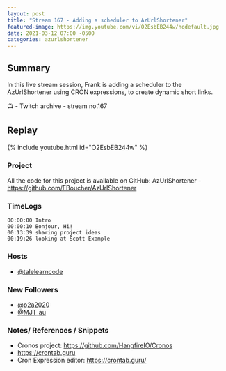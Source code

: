 ```yaml
---
layout: post
title: "Stream 167 - Adding a scheduler to AzUrlShortener"
featured-image: https://img.youtube.com/vi/O2EsbEB244w/hqdefault.jpg
date: 2021-03-12 07:00 -0500
categories: azurlshortener
---
```


## Summary

In this live stream session, Frank is adding a scheduler to the AzUrlShortener using CRON expressions, to create dynamic short links.

📺 - Twitch archive - stream no.167

## Replay

{% include youtube.html id="O2EsbEB244w" %}
<br/><!--more-->

### Project

All the code for this project is available on GitHub: AzUrlShortener - https://github.com/FBoucher/AzUrlShortener

### TimeLogs
    00:00:00 Intro
    00:00:10 Bonjour, Hi!
    00:13:39 sharing project ideas
    00:19:26 looking at Scott Example

### Hosts

- [@talelearncode](https://www.twitch.tv/talelearncode)

### New Followers

- [@p2a2020](https://www.twitch.tv/p2a2020)
- [@MJT_au](https://www.twitch.tv/MJT_au)

### Notes/ References / Snippets

- Cronos project:  https://github.com/HangfireIO/Cronos
- https://crontab.guru
- Cron Expression editor: https://crontab.guru/



